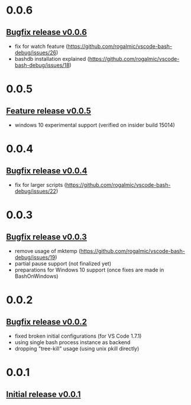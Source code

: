 0.0.6
=====
## [Bugfix release v0.0.6](https://github.com/rogalmic/vscode-bash-debug/releases/tag/v0.0.6-alpha.6)
- fix for watch feature (https://github.com/rogalmic/vscode-bash-debug/issues/26)
- bashdb installation explained (https://github.com/rogalmic/vscode-bash-debug/issues/18)

0.0.5
=====
## [Feature release v0.0.5](https://github.com/rogalmic/vscode-bash-debug/releases/tag/v0.0.5-alpha.5)
- windows 10 experimental support (verified on insider build 15014)

0.0.4
=====
## [Bugfix release v0.0.4](https://github.com/rogalmic/vscode-bash-debug/releases/tag/v0.0.4-alpha.4)
- fix for larger scripts (https://github.com/rogalmic/vscode-bash-debug/issues/22)

0.0.3
=====
## [Bugfix release v0.0.3](https://github.com/rogalmic/vscode-bash-debug/releases/tag/v0.0.3-alpha.3)
- remove usage of mktemp (https://github.com/rogalmic/vscode-bash-debug/issues/19)
- partial pause support (not finalized yet)
- preparations for Windows 10 support (once fixes are made in BashOnWindows)

0.0.2
=====
## [Bugfix release v0.0.2](https://github.com/rogalmic/vscode-bash-debug/releases/tag/v0.0.2-alpha.2)
- fixed broken initial configurations (for VS Code 1.7.1)
- using single bash process instance as backend
- dropping "tree-kill" usage (using unix pkill directly)

0.0.1
=====
## [Initial release v0.0.1](https://github.com/rogalmic/vscode-bash-debug/releases/tag/v0.0.1-alpha.1)

